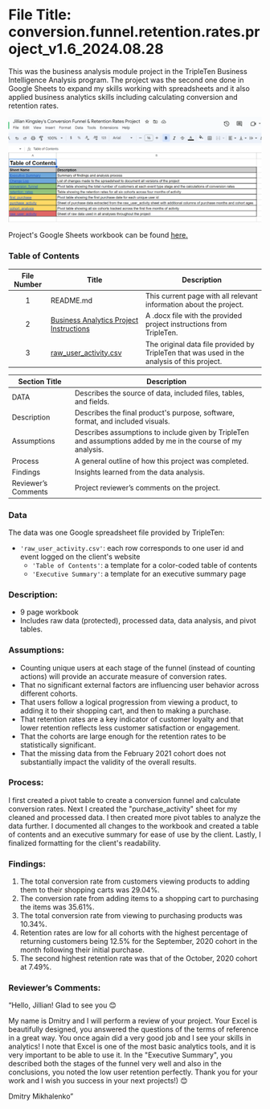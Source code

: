 ﻿# File Title: conversion.funnel.retention.rates.project_v1.6_2024.08.28

This was the business analysis module project in the TripleTen Business Intelligence Analysis program. The project was the second one done in Google Sheets to expand my skills working with spreadsheets and it also applied business analytics skills including calculating conversion and retention rates.

[<img src="Conversion_Funnel_Retention_Rates_Project_Files/ConversionFunnelRetentionRatesProject.png" alt="Executive Summary">](https://docs.google.com/spreadsheets/d/1ylkhNU3wNnf1mYEA9I-wngYnJjapI0_dXW0JpJ0Qrlk/edit?gid=868644233#gid=868644233)


Project's Google Sheets workbook can be found <a href='https://docs.google.com/spreadsheets/d/1ylkhNU3wNnf1mYEA9I-wngYnJjapI0_dXW0JpJ0Qrlk/edit?gid=868644233#gid=868644233'><u>here</u>.</a>

### Table of Contents
| File Number | Title | Description |
| :-----------: | ----------- |----------- |
| 1 | README.md | This current page with all relevant information about the project. |
| 2 | [Business Analytics Project Instructions](https://github.com/JillianKingsley/data_projects_TripleTen/blob/940b4878af1efd53349e3f28c815eddb80648035/Conversion_Funnel_Retention_Rates_Project_Files/BusinessAnalyticsProjectInstructions.docx) | A .docx file with the provided project instructions from TripleTen. |
| 3 | [raw_user_activity.csv](https://github.com/JillianKingsley/data_projects_TripleTen/blob/c558c8b4db8b871041e4b27d605639a8ff496cec/Conversion_Funnel_Retention_Rates_Project_Files/Business%20Analytics%20Project%20-%20raw_user_activity.csv) | The original data file provided by TripleTen that was used in the analysis of this project. |

| Section Title | Description |
| ----------- |----------- |
| DATA | Describes the source of data, included files, tables, and fields. |
| Description | Describes the final product's purpose, software, format, and included visuals. |
| Assumptions | Describes assumptions to include given by TripleTen and assumptions added by me in the course of my analysis. |
| Process | A general outline of how this project was completed. |
| Findings | Insights learned from the data analysis. |
| Reviewer’s Comments | Project reviewer’s comments on the project. |

### Data
The data was one Google spreadsheet file provided by TripleTen:
- `'raw_user_activity.csv'`: each row corresponds to one user id and event logged on the client's website
    - `'Table of Contents'`: a template for a color-coded table of contents
    - `'Executive Summary'`: a template for an executive summary page

### Description:
- 9 page workbook
- Includes raw data (protected), processed data, data analysis, and pivot tables.

### Assumptions:
- Counting unique users at each stage of the funnel (instead of counting actions) will provide an accurate measure of conversion rates.
- That no significant external factors are influencing user behavior across different cohorts.	
- That users follow a logical progression from viewing a product, to adding it to their shopping cart, and then to making a purchase.
- That retention rates are a key indicator of customer loyalty and that lower retention reflects less customer satisfaction or engagement.
- That the cohorts are large enough for the retention rates to be statistically significant.
- That the missing data from the February 2021 cohort does not substantially impact the validity of the overall results.

### Process:
I first created a pivot table to create a conversion funnel and calculate conversion rates.
Next I created the "purchase_activity" sheet for my cleaned and processed data.
I then created more pivot tables to analyze the data further.
I documented all changes to the workbook and created a table of contents and an executive summary for ease of use by the client.
Lastly, I finalized formatting for the client's readability.

### Findings:
1. The total conversion rate from customers viewing products to adding them to their shopping carts was 29.04%.			
2. The conversion rate from adding items to a shopping cart to purchasing the items was 35.61%. 	
3. The total conversion rate from viewing to purchasing products was 10.34%.			
4. Retention rates are low for all cohorts with the highest percentage of returning customers being 12.5% for the September, 2020 cohort in the month following their initial purchase. 
5. The second highest retention rate was that of the October, 2020 cohort at 7.49%.

### Reviewer’s Comments:
“Hello, Jillian! Glad to see you 😊

My name is Dmitry and I will perform a review of your project.
Your Excel is beautifully designed, you answered the questions of the terms of reference in a great way. You once again did a very good job and I see your skills in analytics! I note that Excel is one of the most basic analytics tools, and it is very important to be able to use it.
In the "Executive Summary", you described both the stages of the funnel very well and also in the conclusions, you noted the low user retention perfectly.
Thank you for your work and I wish you success in your next projects!) 😊

Dmitry Mikhalenko”
